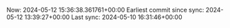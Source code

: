 Now: 2024-05-12 15:36:38.361761+00:00 Earliest commit since sync: 2024-05-12 13:39:27+00:00 Last sync: 2024-05-10 16:31:46+00:00
